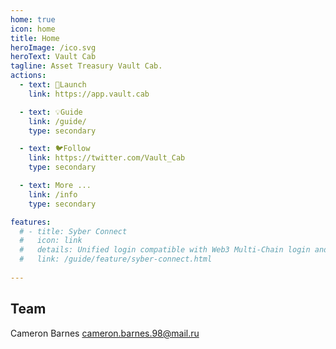 ```yaml
---
home: true
icon: home
title: Home
heroImage: /ico.svg
heroText: Vault Cab
tagline: Asset Treasury Vault Cab.
actions:
  - text: 🚀Launch
    link: https://app.vault.cab

  - text: 💡Guide
    link: /guide/
    type: secondary

  - text: 🐦Follow
    link: https://twitter.com/Vault_Cab
    type: secondary 

  - text: More ...
    link: /info
    type: secondary 

features:
  # - title: Syber Connect
  #   icon: link
  #   details: Unified login compatible with Web3 Multi-Chain login and web2 OpenID login. 
  #   link: /guide/feature/syber-connect.html
 
---  
```


## Team
Cameron Barnes <cameron.barnes.98@mail.ru>